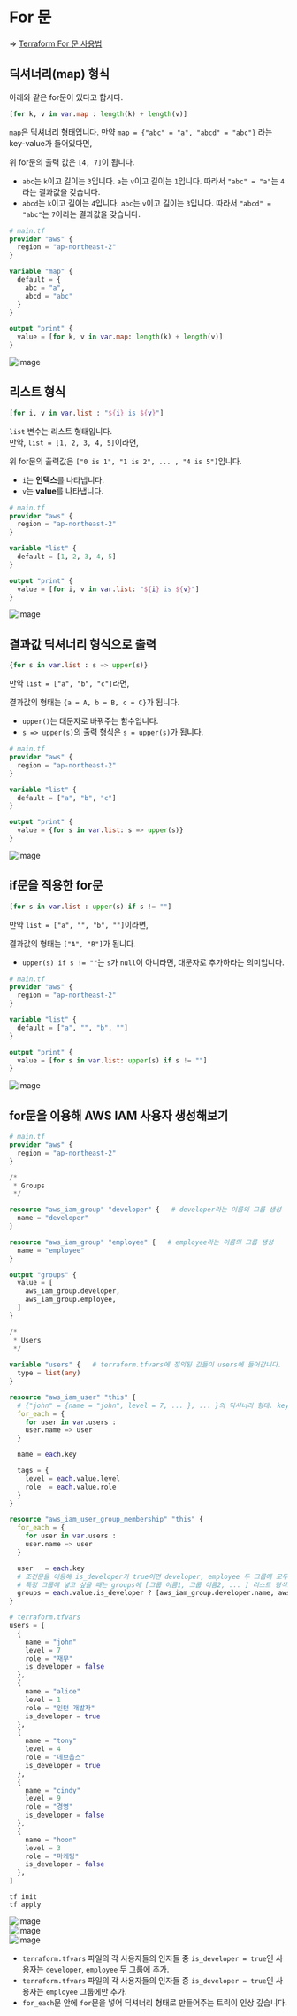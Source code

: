 # For 문

=> [Terraform For 문 사용법](https://www.terraform.io/language/expressions/for)

## 딕셔너리(map) 형식

아래와 같은 for문이 있다고 합시다.   
``` terraform
[for k, v in var.map : length(k) + length(v)]
```

`map`은 딕셔너리 형태입니다.
만약 `map = {"abc" = "a", "abcd" = "abc"}` 라는 key-value가 들어있다면, 

위 for문의 출력 값은 `[4, 7]`이 됩니다.   
- `abc`는 `k`이고 길이는 `3`입니다. `a`는 `v`이고 길이는 `1`입니다. 따라서 `"abc" = "a"`는 `4`라는 결과값을 갖습니다.
- `abcd`는 `k`이고 길이는 `4`입니다. `abc`는 `v`이고 길이는 `3`입니다. 따라서 `"abcd" = "abc"`는 `7`이라는 결과값을 갖습니다.

``` terraform
# main.tf
provider "aws" {
  region = "ap-northeast-2"
}

variable "map" {
  default = {
    abc = "a",
    abcd = "abc"
  }
}

output "print" {
  value = [for k, v in var.map: length(k) + length(v)]
}
```   
![image](https://user-images.githubusercontent.com/43658658/156309134-36ddcd57-d070-4fc3-99ad-e9f5bbec551e.png)

## 리스트 형식

``` terraform
[for i, v in var.list : "${i} is ${v}"]
```

`list` 변수는 리스트 형태입니다.   
만약, `list = [1, 2, 3, 4, 5]`이라면,

위 for문의 출력값은 `["0 is 1", "1 is 2", ... , "4 is 5"]`입니다.   
- `i`는 **인덱스**를 나타냅니다.
- `v`는 **value**를 나타냅니다.

``` terraform
# main.tf
provider "aws" {
  region = "ap-northeast-2"
}

variable "list" {
  default = [1, 2, 3, 4, 5]
}

output "print" {
  value = [for i, v in var.list: "${i} is ${v}"]
}
```   
![image](https://user-images.githubusercontent.com/43658658/156309653-166a309f-5d49-4acc-9282-277e8367abd1.png)

## 결과값 딕셔너리 형식으로 출력

``` terraform
{for s in var.list : s => upper(s)}
```

만약 `list = ["a", "b", "c"]`라면,

결과값의 형태는 `{a = A, b = B, c = C}`가 됩니다.   
- `upper()`는 대문자로 바꿔주는 함수입니다.
- `s => upper(s)`의 출력 형식은 `s = upper(s)`가 됩니다.

``` terraform
# main.tf
provider "aws" {
  region = "ap-northeast-2"
}

variable "list" {
  default = ["a", "b", "c"]
}

output "print" {
  value = {for s in var.list: s => upper(s)}
}
```   
![image](https://user-images.githubusercontent.com/43658658/156310960-bccf3071-b870-4546-9828-aa739283532f.png)

## if문을 적용한 for문

``` terraform
[for s in var.list : upper(s) if s != ""]
```

만약 `list = ["a", "", "b", ""]`이라면,

결과값의 형태는 `["A", "B"]`가 됩니다.   
- `upper(s) if s != ""`는 `s`가 `null`이 아니라면, 대문자로 추가하라는 의미입니다.

``` terraform
# main.tf
provider "aws" {
  region = "ap-northeast-2"
}

variable "list" {
  default = ["a", "", "b", ""]
}

output "print" {
  value = [for s in var.list: upper(s) if s != ""]
}
```   
![image](https://user-images.githubusercontent.com/43658658/156312237-bc5d3637-958d-4067-902f-6a12e428a16f.png)

## for문을 이용해 AWS IAM 사용자 생성해보기

``` terraform
# main.tf
provider "aws" {
  region = "ap-northeast-2"
}

/*
 * Groups
 */

resource "aws_iam_group" "developer" {   # developer라는 이름의 그룹 생성
  name = "developer"
}

resource "aws_iam_group" "employee" {   # employee라는 이름의 그룹 생성
  name = "employee"
}

output "groups" {
  value = [
    aws_iam_group.developer,
    aws_iam_group.employee,
  ]
}

/*
 * Users
 */
 
variable "users" {   # terraform.tfvars에 정의된 값들이 users에 들어갑니다.
  type = list(any)
}

resource "aws_iam_user" "this" {
  # {"john" = {name = "john", level = 7, ... }, ... }의 딕셔너리 형태. key값은 사용자 이름. value값은 name, level, role, is_developer
  for_each = {   
    for user in var.users :
    user.name => user
  }

  name = each.key

  tags = {
    level = each.value.level
    role  = each.value.role
  }
}

resource "aws_iam_user_group_membership" "this" {
  for_each = {
    for user in var.users :
    user.name => user
  }

  user   = each.key
  # 조건문을 이용해 is_developer가 true이면 developer, employee 두 그룹에 모두 추가. false이면 employee 그룹에만 추가.
  # 특정 그룹에 넣고 싶을 때는 groups에 [그룹 이름1, 그룹 이름2, ... ] 리스트 형식으로 그룹 이름을 명시합니다.
  groups = each.value.is_developer ? [aws_iam_group.developer.name, aws_iam_group.employee.name] : [aws_iam_group.employee.name]
}
```

``` terraform
# terraform.tfvars
users = [
  {
    name = "john"
    level = 7
    role = "재무"
    is_developer = false
  },
  {
    name = "alice"
    level = 1
    role = "인턴 개발자"
    is_developer = true
  },
  {
    name = "tony"
    level = 4
    role = "데브옵스"
    is_developer = true
  },
  {
    name = "cindy"
    level = 9
    role = "경영"
    is_developer = false
  },
  {
    name = "hoon"
    level = 3
    role = "마케팅"
    is_developer = false
  },
]
```

```
tf init
tf apply
```   
![image](https://user-images.githubusercontent.com/43658658/156313925-4983e053-c79b-4b07-8782-b4491d63740d.png)   
![image](https://user-images.githubusercontent.com/43658658/156313973-94d8ab7c-d12b-4499-9cb7-c937746e3975.png)   
![image](https://user-images.githubusercontent.com/43658658/156314081-83b50fa8-fc37-4900-bd45-ce7ba868b5a3.png)   
- `terraform.tfvars` 파일의 각 사용자들의 인자들 중 `is_developer = true`인 사용자는 `developer`, `employee` 두 그룹에 추가.
- `terraform.tfvars` 파일의 각 사용자들의 인자들 중 `is_developer = true`인 사용자는 `employee` 그룹에만 추가.
- `for_each`문 안에 `for`문을 넣어 딕셔너리 형태로 만들어주는 트릭이 인상 깊습니다.

